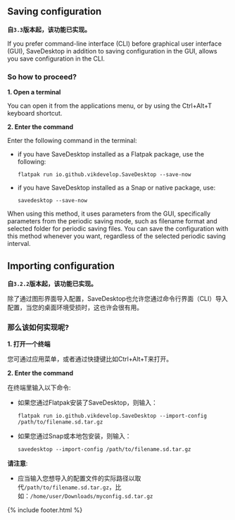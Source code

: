 ## Saving configuration

**自`3.3`版本起，该功能已实现。**

If you prefer command-line interface (CLI) before graphical user interface (GUI), SaveDesktop in addition to saving configuration in the GUI, allows you save configuration in the CLI.

### So how to proceed?

**1. Open a terminal**

You can open it from the applications menu, or by using the Ctrl+Alt+T keyboard shortcut.

**2. Enter the command**

Enter the following command in the terminal:
- if you have SaveDesktop installed as a Flatpak package, use the following:

     ```
     flatpak run io.github.vikdevelop.SaveDesktop --save-now
     ```

- if you have SaveDesktop installed as a Snap or native package, use:
     ```
     savedesktop --save-now
     ```

When using this method, it uses parameters from the GUI, specifically parameters from the periodic saving mode, such as filename format and selected folder for periodic saving files. You can save the configuration with this method whenever you want, regardless of the selected periodic saving interval.

## Importing configuration

**自`3.2.2`版本起，该功能已实现。**

除了通过图形界面导入配置，SaveDesktop也允许您通过命令行界面（CLI）导入配置，当您的桌面环境受损时，这也许会很有用。

### 那么该如何实现呢?
**1. 打开一个终端**

您可通过应用菜单，或者通过快捷键比如Ctrl+Alt+T来打开。

**2. Enter the command**

在终端里输入以下命令:
- 如果您通过Flatpak安装了SaveDesktop，则输入：

     ```
     flatpak run io.github.vikdevelop.SaveDesktop --import-config /path/to/filename.sd.tar.gz
     ```

- 如果您通过Snap或本地包安装，则输入：
     ```
     savedesktop --import-config /path/to/filename.sd.tar.gz
     ```

**请注意**:
- 应当输入您想导入的配置文件的实际路径以取代`/path/to/filename.sd.tar.gz`，比如：`/home/user/Downloads/myconfig.sd.tar.gz`



{% include footer.html %}
